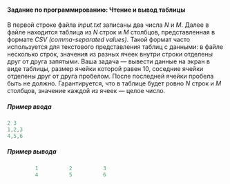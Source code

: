 #### Задание по программированию: Чтение и вывод таблицы #### 

В первой строке файла *input.txt* записаны два числа *N* и *M*. Далее в файле находится таблица из *N* строк и *M* столбцов, представленная в формате *CSV (comma-separated values)*. Такой формат часто используется для текстового представления таблиц с данными: в файле несколько строк, значения из разных ячеек внутри строки отделены друг от друга запятыми. Ваша задача — вывести данные на экран в виде таблицы, размер ячейки которой равен 10, соседние ячейки отделены друг от друга пробелом. После последней ячейки пробела быть не должно. Гарантируется, что в таблице будет ровно *N* строк и *M* столбцов, значение каждой из ячеек — целое число.

##### Пример ввода #####
```objectivec
2 3
1,2,3
4,5,6
```

##### Пример вывода #####
```objectivec
         1          2          3
         4          5          6
```
